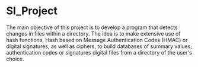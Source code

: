 # SI_Project
The main objective of this project is to develop a program that detects changes in files within a directory. The idea is to make extensive use of hash functions, Hash based on Message Authentication Codes (HMAC) or digital signatures, as well as ciphers, to build databases of summary values, authentication codes or signatures digital files from a directory of the user's choice.

